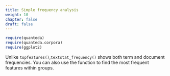 ```yaml
---
title: Simple frequency analysis
weight: 10
chapter: false
draft: false
---
```



```r
require(quanteda)
require(quanteda.corpora)
require(ggplot2)
```

Unlike `topfeatures()`,`textstat_frequency()` shows both term and document frequencies. You can also use the function to find the most frequent features within groups.





